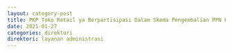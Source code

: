 ```yaml
---
layout: category-post
title: PKP Toko Retail ya Berpartisipasi Dalam Skema Pengembalian PPN Kepada Orang Pribadi Pemegang Paspor Luar Negeri
date: 2021-01-27
categories: direktori
direktori: layanan administrasi
---
```

